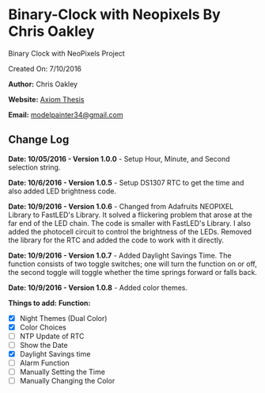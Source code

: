 # Binary-Clock with Neopixels By Chris Oakley
Binary Clock with NeoPixels Project

Created On: 7/10/2016

**Author:** Chris Oakley

**Website:** [Axiom Thesis](www.axiomthesis.com)

**Email:** modelpainter34@gmail.com

## Change Log

**Date: 10/05/2016 - Version 1.0.0** - Setup Hour, Minute, and Second selection string.

**Date: 10/6/2016 - Version 1.0.5** - Setup DS1307 RTC to get the time and also added LED brightness code.

**Date: 10/9/2016 - Version 1.0.6** - Changed from Adafruits NEOPIXEL Library to FastLED's Library. It solved a flickering problem
that arose at the far end of the LED chain. The code is smaller with FastLED's Library. I also added
the photocell circuit to control the brightness of the LEDs. Removed the library for the RTC and added
the code to work with it directly.

**Date: 10/9/2016 - Version 1.0.7** - Added Daylight Savings Time. The function consists of two toggle switches; one will turn the
function on or off, the second toggle will toggle whether the time springs forward or falls back.

**Date: 10/9/2016 - Version 1.0.8** - Added color themes.

**Things to add:**
**Function:**

- [x] Night Themes (Dual Color)
- [x] Color Choices
- [ ] NTP Update of RTC
- [ ] Show the Date
- [x] Daylight Savings time
- [ ] Alarm Function
- [ ] Manually Setting the Time
- [ ] Manually Changing the Color
